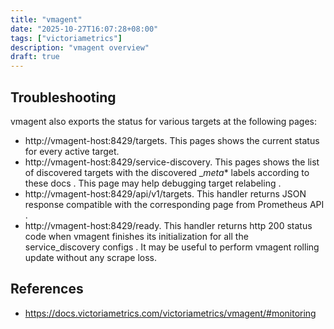 ```yaml
---
title: "vmagent"
date: "2025-10-27T16:07:28+08:00"
tags: ["victoriametrics"]
description: "vmagent overview"
draft: true
---
```


## Troubleshooting
vmagent also exports the status for various targets at the following pages:

- http://vmagent-host:8429/targets. This pages shows the current status for every active target.
- http://vmagent-host:8429/service-discovery. This pages shows the list of discovered targets with the discovered __meta_* labels according to these docs . This page may help debugging target relabeling .
- http://vmagent-host:8429/api/v1/targets. This handler returns JSON response compatible with the corresponding page from Prometheus API .
- http://vmagent-host:8429/ready. This handler returns http 200 status code when vmagent finishes its initialization for all the service_discovery configs . It may be useful to perform vmagent rolling update without any scrape loss.

## References
- https://docs.victoriametrics.com/victoriametrics/vmagent/#monitoring
